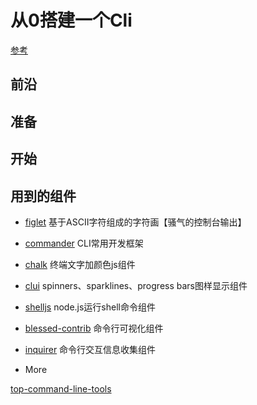 # 从0搭建一个Cli

[参考](https://zhuanlan.zhihu.com/p/38730825)

## 前沿

## 准备

## 开始

## 用到的组件

- [figlet](https://link.zhihu.com/?target=https%3A//github.com/cmatsuoka/figlet) 基于ASCII字符组成的字符画【骚气的控制台输出】
- [commander](https://link.zhihu.com/?target=https%3A//github.com/tj/commander.js) CLI常用开发框架
- [chalk](https://link.zhihu.com/?target=https%3A//github.com/chalk/chalk) 终端文字加颜色js组件
- [clui](https://link.zhihu.com/?target=https%3A//github.com/nathanpeck/clui) spinners、sparklines、progress bars图样显示组件
- [shelljs](https://link.zhihu.com/?target=https%3A//github.com/shelljs/shelljs) node.js运行shell命令组件
- [blessed-contrib](https://link.zhihu.com/?target=https%3A//github.com/yaronn/blessed-contrib) 命令行可视化组件
- [inquirer](https://link.zhihu.com/?target=https%3A//github.com/SBoudrias/Inquirer.js) 命令行交互信息收集组件

- More

[top-command-line-tools](https://stackify.com/top-command-line-tools/)
